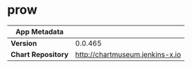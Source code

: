 # prow

|App Metadata||
|---|---|
| **Version** | 0.0.465 |
| **Chart Repository** | http://chartmuseum.jenkins-x.io |
